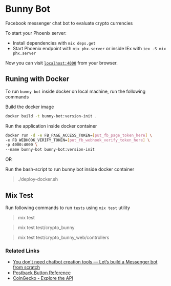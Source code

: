 # Bunny Bot

Facebook messenger chat bot to evaluate crypto currencies

To start your Phoenix server:

  * Install dependencies with `mix deps.get`
  * Start Phoenix endpoint with `mix phx.server` or inside IEx with `iex -S mix phx.server`

Now you can visit [`localhost:4000`](http://localhost:4000) from your browser.

## Runing with Docker

To run `bunny bot` inside docker on local machine, run the following commands

Build the docker image 

```bash
docker build -t bunny-bot:version-init .
```

Run the application inside docker container

```bash
docker run -d -e FB_PAGE_ACCESS_TOKEN=[put_fb_page_token_here] \
-e FB_WEBHOOK_VERIFY_TOKEN=[put_fb_webhook_verify_token_here] \
-p 4000:4000 \
--name bunny-bot bunny-bot:version-init
```

OR

Run the bash-script to run bunny bot inside docker container

> ./deploy-docker.sh

## Mix Test

Run following commands to run `tests` using `mix test` utility

> mix test

> mix test test/crypto_bunny

> mix test test/crypto_bunny_web/controllers

### Related Links
* [You don’t need chatbot creation tools — Let’s build a Messenger bot from scratch](https://www.freecodecamp.org/news/you-dont-needs-chatbot-creation-tools-let-s-build-a-messenger-bot-from-scratch-8fcbb40f073b/)
* [Postback Button Reference](https://developers.facebook.com/docs/messenger-platform/reference/buttons/postback)
* [CoinGecko - Explore the API](https://www.coingecko.com/en/api/documentation)